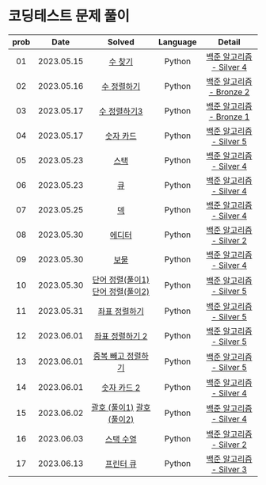 # 코딩테스트 문제 풀이

| prob |    Date    |                                                                                    Solved                                                                                     | Language |                              Detail                               |
| :--: | :--------: | :---------------------------------------------------------------------------------------------------------------------------------------------------------------------------: | :------: | :---------------------------------------------------------------: |
|  01  | 2023.05.15 |                                                 [수 찾기](https://github.com/dduneon/CodingTestPy/blob/main/baekjoon1920.py)                                                  |  Python  | [백준 알고리즘 - Silver 4](https://www.acmicpc.net/problem/1920)  |
|  02  | 2023.05.16 |                                               [수 정렬하기](https://github.com/dduneon/CodingTestPy/blob/main/baekjoon2750.py)                                                |  Python  | [백준 알고리즘 - Bronze 2](https://www.acmicpc.net/problem/2750)  |
|  03  | 2023.05.17 |                                              [수 정렬하기3](https://github.com/dduneon/CodingTestPy/blob/main/baekjoon10989.py)                                               |  Python  | [백준 알고리즘 - Bronze 1](https://www.acmicpc.net/problem/10989) |
|  04  | 2023.05.17 |                                                [숫자 카드](https://github.com/dduneon/CodingTestPy/blob/main/baekjoon10815.py)                                                |  Python  | [백준 알고리즘 - Silver 5](https://www.acmicpc.net/problem/10815) |
|  05  | 2023.05.23 |                                                  [스택](https://github.com/dduneon/CodingTestPy/blob/main/baekjoon10828.py)                                                   |  Python  | [백준 알고리즘 - Silver 4](https://www.acmicpc.net/problem/10828) |
|  06  | 2023.05.23 |                                                   [큐](https://github.com/dduneon/CodingTestPy/blob/main/baekjoon10845.py)                                                    |  Python  | [백준 알고리즘 - Silver 4](https://www.acmicpc.net/problem/10845) |
|  07  | 2023.05.25 |                                                   [덱](https://github.com/dduneon/CodingTestPy/blob/main/baekjoon10866.py)                                                    |  Python  | [백준 알고리즘 - Silver 4](https://www.acmicpc.net/problem/10866) |
|  08  | 2023.05.30 |                                                  [에디터](https://github.com/dduneon/CodingTestPy/blob/main/baekjoon1406.py)                                                  |  Python  | [백준 알고리즘 - Silver 2](https://www.acmicpc.net/problem/1406)  |
|  09  | 2023.05.30 |                                                   [보물](https://github.com/dduneon/CodingTestPy/blob/main/baekjoon1026.py)                                                   |  Python  | [백준 알고리즘 - Silver 4](https://www.acmicpc.net/problem/1026)  |
|  10  | 2023.05.30 | [단어 정렬(풀이1)](https://github.com/dduneon/CodingTestPy/blob/main/baekjoon1181.py) [단어 정렬(풀이2)](https://github.com/dduneon/CodingTestPy/blob/main/baekjoon1181_1.py) |  Python  | [백준 알고리즘 - Silver 5](https://www.acmicpc.net/problem/1181)  |
|  11  | 2023.05.31 |                                              [좌표 정렬하기](https://github.com/dduneon/CodingTestPy/blob/main/baekjoon11650.py)                                              |  Python  | [백준 알고리즘 - Silver 5](https://www.acmicpc.net/problem/11650) |
|  12  | 2023.06.01 |                                             [좌표 정렬하기 2](https://github.com/dduneon/CodingTestPy/blob/main/baekjoon11651.py)                                             |  Python  | [백준 알고리즘 - Silver 5](https://www.acmicpc.net/problem/11651) |
|  13  | 2023.06.01 |                                           [중복 빼고 정렬하기](https://github.com/dduneon/CodingTestPy/blob/main/baekjoon10876.py)                                            |  Python  | [백준 알고리즘 - Silver 5](https://www.acmicpc.net/problem/10876) |
|  14  | 2023.06.01 |                                               [숫자 카드 2](https://github.com/dduneon/CodingTestPy/blob/main/baekjoon10816.py)                                               |  Python  | [백준 알고리즘 - Silver 4](https://www.acmicpc.net/problem/10816) |
|  15  | 2023.06.02 |     [괄호 (풀이1)](https://github.com/dduneon/CodingTestPy/blob/main/baekjoon9012.py) [괄호 (풀이2)](https://github.com/dduneon/CodingTestPy/blob/main/baekjoon9012_1.py)     |  Python  | [백준 알고리즘 - Silver 4](https://www.acmicpc.net/problem/9012)  |
|  16  | 2023.06.03 |                                                [스택 수열](https://github.com/dduneon/CodingTestPy/blob/main/baekjoon1874.py)                                                 |  Python  | [백준 알고리즘 - Silver 2](https://www.acmicpc.net/problem/1874)  |
|  17  | 2023.06.13 |                                                [프린터 큐](https://github.com/dduneon/CodingTestPy/blob/main/baekjoon1966.py)                                                 |  Python  | [백준 알고리즘 - Silver 3](https://www.acmicpc.net/problem/1966)  |
